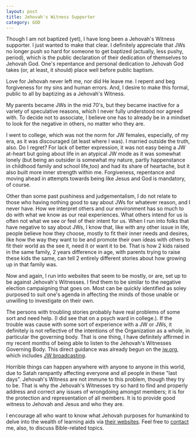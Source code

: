 ```yaml
---
layout: post
title: Jehovah's Witness Supporter
category: GOD
---
```


Though I am not baptized (yet), I have long been a Jehovah's Witness supporter. I just wanted to make that clear. I definitely appreciate that JWs no longer push so hard for someone to get baptized (actually, less pushy, period), which is the public declaration of their dedication of themselves to Jehovah God. One's repentance and personal dedication to Jehovah God takes (or, at least, it should) place well before public baptism.

Love for Jehovah never left me, nor did He leave me. I repent and beg forgiveness for my sins and human errors. And, I desire to make this formal, public to all by baptizing as a Jehovah's Witness.

My parents became JWs in the mid 70's, but they became inactive for a variety of speculative reasons, which I never fully understood nor agreed with. To decide not to associate, I believe one has to already be in a mindset to look for the negative in others, no matter who they are. 

I went to college, which was not the norm for JW females, especially, of my era, as it was discouraged (at least where I was). I married outside the truth, also. Do I regret? For lack of better expression, it was not easy being a JW at-heart but going about life in an atypical JW mode as it was somewhat lonely (but being an outsider is somewhat my nature, partly happenstance in childhood family and school life,too) and had its share of heartache, but it also built more inner strength within me. Forgiveness, repentance and moving ahead in attempts towards being like Jesus and God is mandatory, of course. 

Other than some past pushiness and judgementalism, I do not relate to those who having nothing good to say about JWs for whatever reason, and I never have. How we interpret others and our environment has so much to do with what we know as our real experiences. What others intend for us is often not what we see or feel of their intent for us. When I run into folks that have negative to say about JWs, I know that, like with any other issue in life, people believe how they choose, mostly to fit their inner needs and desires, like how the way they want to be and promote their own ideas with others to fit their world as the see it, need it or want it to be. That is how 2 kids raised in the same family, 2 years difference in age, with parents trying to raise these kids the same, can tell 2 entirely different stories about how growing up in that family was.

Now and again, I run into websites that seem to be mostly, or are, set up to be against Jehovah's Witnesses. I find them to be similar to the negative election campaigning that goes on. Most can be quickly identified as soley purposed to suit one's agenda in affecting the minds of those unable or unwilling to investigate on their own. 


The persons with troubling stories probably have real problems of some sort and need help. (I did see that on a psych ward in college.). If the trouble was cause with some sort of experience with a JW or JWs, it definitely is not reflective of the intentions of the Organization as a whole, in particular the governing body. That is one thing, I have definitely affirmed in my recent months of being able to listen to the Jehovah's Witnesses Governing Body. This direct guidance was already begun on the [jw.org](https://jw.org/), which includes [JW broadcasting](https://www.jw.org/en/online-help/jw-broadcasting/). 

Horrible things can happen anywhere with anyone to anyone in this world, due to Satah rampantly affecting everyone and all people in these "last days". Jehovah's Witness are not immune to this problem, though they try to be. That is why the Jehovah's Witnesses try so hard to find and properly address and correct any issues of wrongdoing amongst members; it is for the protection and representation of all members. It is to provide good witness to Jehovah and Jesus and who they are. 

I encourage all who want to know what Jehovah purposes for humankind to delve into the wealth of learning aids via [their websites](https://www.jw.org/). Feel free to [contact]("/contact/") me, also, to discuss Bible-related topics.


